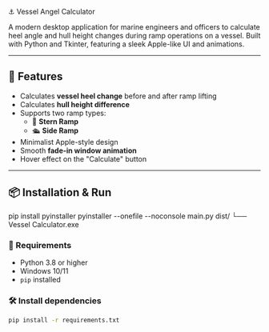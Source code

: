 ⚓ Vessel Angel Calculator

A modern desktop application for marine engineers and officers to calculate heel angle and hull height changes during ramp operations on a vessel. Built with Python and Tkinter, featuring a sleek Apple-like UI and animations.

---

## 🧮 Features

- Calculates **vessel heel change** before and after ramp lifting
- Calculates **hull height difference**
- Supports two ramp types:
  - 🚢 **Stern Ramp**
  - 🛳 **Side Ramp**
- Minimalist Apple-style design
- Smooth **fade-in window animation**
- Hover effect on the "Calculate" button

---

## 📦 Installation & Run
pip install pyinstaller
pyinstaller --onefile --noconsole main.py
dist/
└── Vessel Calculator.exe

### 🔧 Requirements

- Python 3.8 or higher
- Windows 10/11
- `pip` installed

### 🛠 Install dependencies

```bash
pip install -r requirements.txt
